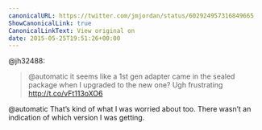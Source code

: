 ```yaml
---
canonicalURL: https://twitter.com/jmjordan/status/602924957316849665
ShowCanonicalLink: true
CanonicalLinkText: View original on
date: 2015-05-25T19:51:26+00:00
---
```

@jh32488:

> @automatic it seems like a 1st gen adapter came in the sealed package when I upgraded to the new one? Ugh frustrating http://t.co/vFt113oXO6

@automatic That’s kind of what I was worried about too. There wasn’t an indication of which version I was getting.